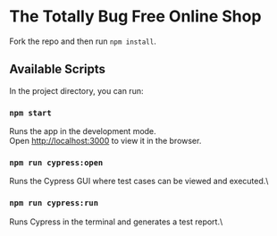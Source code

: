 # The Totally Bug Free Online Shop

Fork the repo and then run `npm install`.

## Available Scripts

In the project directory, you can run:

### `npm start`

Runs the app in the development mode.\
Open [http://localhost:3000](http://localhost:3000) to view it in the browser.

### `npm run cypress:open`

Runs the Cypress GUI where test cases can be viewed and executed.\

### `npm run cypress:run`

Runs Cypress in the terminal and generates a test report.\
